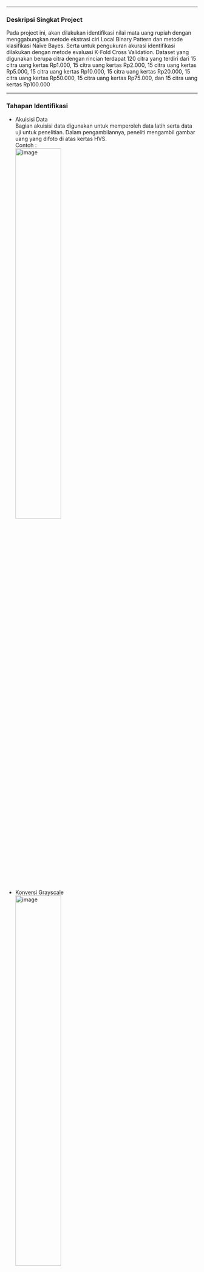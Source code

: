 <div id="deskripsi">
  <hr>
  <h3>Deskripsi Singkat Project</h3>
  Pada project ini, akan dilakukan identifikasi nilai mata uang rupiah dengan menggabungkan metode ekstrasi ciri 
  Local Binary Pattern dan metode klasifikasi Naïve Bayes. Serta untuk pengukuran akurasi identifikasi dilakukan dengan metode evaluasi K-Fold Cross Validation. 
  Dataset yang digunakan berupa citra dengan rincian terdapat 120 citra yang terdiri dari 15 citra uang kertas Rp1.000, 15 citra uang kertas Rp2.000, 15 citra uang kertas Rp5.000, 15 citra uang kertas Rp10.000, 15 citra uang kertas Rp20.000, 15 citra uang kertas Rp50.000, 15 citra uang kertas Rp75.000, dan 15 citra uang kertas Rp100.000
</div>

<div id="tahapan">
  <hr>
  <h3>Tahapan Identifikasi</h3>
  <ul>
  <li>
    Akuisisi Data <br>
    Bagian akuisisi data digunakan untuk memperoleh data latih serta data uji untuk penelitian. Dalam 
    pengambilannya, peneliti mengambil gambar uang yang difoto di atas kertas HVS. <br>
    Contoh : <br>
    <img width="50%" alt="image" src="https://user-images.githubusercontent.com/96558726/184837924-1ef0b3fc-b774-47da-ab13-7ec399e42fd3.jpg"> <br>
  </li>
  <li>
    Konversi Grayscale <br>
    <img width="50%" alt="image" src="https://user-images.githubusercontent.com/96558726/184836354-4a7a5b5a-8d4c-42d8-9cc7-e0c3cbe4c6cf.png"> <br>
    Pada bagian ini, citra dikonversi kedalam mode grayscale yang bertujuan untuk memenuhi syarat citra agar dapat
    dilakukan ekstrasi ciri.
  </li>
  <li>
    Ekstrasi Ciri <br>
    Metode ekstrasi ciri yang digunakan pada penelitian ini adalah Local Binary Pattern (LBP). Terdapat beberapa 
    tahapan dalam penggunaan LBP, yaitu sebagai berikut.
    1. Lakukan inisialisasi terhadap (x, y) dan varibel nilai yang berguna sebagai penampung nilai yang nantinya 
    menggantikan nilai piksel tengah.
    2. Menggunakan kondisi x > 0 dan x < lebar citra dikurang 1 dan y > 0 dan y < tinggi citra dikurang 1.
    3. Apabila kondisi tersebut terpenuhi maka ambil nilai piksel tengah ic dan piksel ketetanggaan dari i7 
    sampai i0.
    4. Lakukan perbandingan nilai piksel tengah ic dengan piksel ketetanggaan, apabila nilai ic >= piksel 
    ketetanggaan maka dilakukan penjumlahan pada variabel nilai sesuai dengan bobot masing-masing piksel 
    ketetanggaan.
    5. Ubah semua nilai warna pada piksel (x,y) dengan value pada variabel nilai.
    6. Lakukan penjumlahan nilai y dan memproses piksel selanjutnya. Setelah semua piksel diproses maka 
    akan terbentuk citra hasil LBP.
  </li>
  <li>
    Klasifikasi <br>
    Metode klasifikasi yang digunakan pada penelitian ini adalah Naïve Bayes. Terdapat beberapa tahapan dalam 
    penggunaan Naïve Bayes, yaitu sebagai berikut.
    1. Mencari probabilitas setiap atribut terhadap kelas
    2. Menetapkan data sampel yang inigin diuji kelasnya ke dalam variabel, misal X
    3. Menetapkan hipotests bahwa X adalah data dengan kelas label tertentu kedalma variabel, misal Y
    4. Cari prior yaitu peluang dari hipotesis Y
    5. Cari evidence yaitu peluang data sampel yang diamati
    6. Cari likelihood yaitu peluang data sampel X, bila diasumsikan bahwa hipotesis Y benar
    7. Untuk klasifikasi, cari posterior dengan nilai terbesar yang didapat dari perhitumgan likelihood dikali 
    prior dibagi evidence
  </li>
  <li>
    Evaluasi <br>
    Setelah citra diekstrasi dan diklasifikasi, maka pada tahap ini dilakukan perhitungan akurasi pengujian 
    menggunakan K-Fold Cross Validation.
  </li>
  </ul>
</div>
